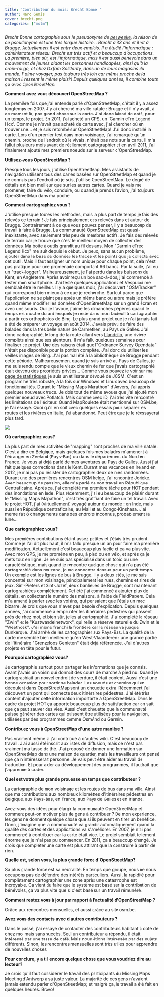 ```yaml
---
title: 'Contributeur du mois: Brecht Bonne '
author: Marc Gemis
cover: brecht.png
categories: ["motm"]
---
```


_Brecht Bonne cartographie sous le pseudonyme de <a href="http://www.openstreetmap.org/user/peeweeke">peeweeke</a>, la raison de ce pseudonyme est une très longue histoire... Brecht a 33 ans et il vit à Brugge. Actuellement il est entre deux emplois. Il a étudié l'informatique : administrateur réseau. Brecht est très actif et a beaucoup d'occupations. La première, bien sûr, est l'informatique, mais il est aussi bénévole dans un mouvement de jeunes aidant les personnes handicapées, ainsi qu'à la croix-rouge, et chez Oxfam Solidarity, dans un de leurs magasins du monde. Il aime voyager, pas toujours très loin car même proche de la maison il ressent le même plaisir! Depuis quelques années, il combine touts ça avec OpenStreetMap._

**Comment avez vous découvert OpenStreetMap ?**

La première fois que j'ai entendu parlé d'OpenStreetMap, c'était il y a assez longtemps en 2007. J'y ai cherché ma ville natale : Brugge et il n'y avait, à ce moment là, pas grand chose sur la carte. J'ai donc laissé de coté, pour un temps, le projet. En 2011, j'ai acheté un GPS, un 'Garmin eTrx Legend Hcx'. Comme je n'avait pas acheté de carte avec, j'ai chercher où  en trouver une... et je suis retombé sur OpenStreetMap! J'ai donc installé la carte. Lors d'un premier test dans mon voisinage, j'ai remarqué qu'un chemin, proche de l'endroit où je vivais, n'était pas noté sur la carte. Il m'a fallut plusieurs mois avant de réellement cartographier et en avril 2011, j'ai finalement ajouté mes premiers noeuds sur le serveur d'OpenStreetMap.

**Utilisez-vous OpenStreetMap ?**

Presque tous les jours, j'utilise OpenStreetMap. Mes assistants de navigation utilisent tous des cartes basées sur OpenStreetMap et quand je ne connais pas l'endroit où je suis, j'utilise OpenStreetMap. Le degré de détails est bien meilleur que sur les autres cartes. Quand je vais me promener, faire du vélo, conduire, ou quand je prends l'avion, j'ai toujours OpenStreetMap dans ma poche.

**Comment cartographiez vous ?**

J'utilise presque toutes les méthodes, mais la plus part de temps je fais des relevés de terrain ! Je fais principalement ces relevés dans et autour de Brugge. Contrairement à ce que vous pouvez penser, il y a beaucoup de travail à faire à Brugge. La communauté OpenStreetMap est quasi-inexistante, avec seulement très peu de membres actifs. Je fais des relevés de terrain car je trouve que c'est le meilleur moyen de collecter des données. Ma boite à outils grandit au fil des ans. Mon "Garmin  eTrex Legend Hcx" me suit depuis le début. Je peux, sans aucun problème, ajouter dans la base de données les traces et les points que je collecte avec cet outil. Mais il faut assigner un nom unique pour chaque point, cela n'est pas pratique pour une promenade comportant 66 bancs. Par la suite, j'ai eu un "track-logger". Malheureusement, je l'ai perdu dans les buissons du Kent, en Angleterre. Après avoir reçu un bon sac-à-dos, j'ai commencé à tester mon smartphone. J'ai testé quelques applications et Vespucci me semblait être le meilleur. Il y a quelques mois, j'ai découvert "OSMTracker" qui correspond bien mieux à ce que je recherche. Surtout parce que l'application ne se plaint pas après un nième banc ou arbre mais je préfère quand même modifier les données d'OpenStreetMap sur un grand écran et avec une souris.
Oui, je l'avoue, j'aime les dimanches pépères quand le temps est moche durant lesquels je reste dans mon fauteuil à cartographier à partir des orthophotos de Bing. Le plus grand projet que je n'ai jamais fait a été de préparer un voyage en août 2014. J'avais prévu de faire des balades dans la très belle nature de Carmethen, au Pays de Galles. J'ai donc cartographié, le long de la route allant vers <a href="http://www.openstreetmap.org/#map=12/51.8621/-4.1594">Llandeilo</a>, une rivière complète ainsi que ses alentours. Il m'a fallu quelques semaines pour finaliser ce projet. Une des raisons était que l"Ordnance Survey Opendata" n'était pas disponible pour la portion complète. J'ai donc du utiliser les veilles images de Bing. J'ai pas mal été à la bibliothèque de Brugge pendant cette période. Malheureusement quand je suis arrivé au Pays de Galles, je me suis rendu compte que le vieux chemin de fer que j'avais cartographié était devenu des propriétés privées...
Comme vous pouvez le voir sur ma <a href="http://hdyc.neis-one.org/?peeweeke">page de statistiques</a>, je suis un utilisateur dévoué de JOSM. C'est un programme très robuste, à la fois sur Windows et Linux avec beaucoup de fonctionnalités. Durant le "Missing Maps Marathon" d'Anvers, j'ai appris quelques nouveaux trucs. Je dois tout de même avouer que j'ai ajouté mon premier noeud avec Potlatch. Mais comme avec iD, j'ai très vite rencontré les limitations de l'éditeur. Quand MapRoulette était mentionné sur OSM.be, je l'ai essayé. Quoi qu'il en soit avec quelques essais pour séparer les routes et les rivières en Italie, j'ai abandonné. Peut être que je le réessayerai plus tard. 

<img src="{{ site.baseurl }}/assets/images/motm/2015/03/brecht_trails.png"/>

**Où cartographiez vous?**

La plus part de mes activités de "mapping" sont proches de ma ville natale. C'est à dire en Belgique, mais quelques fois mes balades m'amènent à l'étranger en Zeeland (Pays-Bas) ou dans le département du Nord en France. Je vous ai déjà parlé de mes aventures au Pays de Galles. Aussi j'ai fait quelques corrections dans le Kent. Durant mes vacances en Ireland en 2012, je n'ai pas pu résister de cartographier deux de mes randonnées. Durant une des premières rencontres OSM belge, j'ai rencontré Jorieke. Avec beaucoup de passion, elle m'a parlé de son travail en République Centraficaine. Après ça, j'ai complété ma première tâche pour HOT pendant des inondations en Inde. Plus récemment, j'ai eu beaucoup de plaisir durant le "Missing Maps Mapathon", c'est très gratifiant de faire un tel travail. Avec le projet HOT, j'ai (virtuellement) voyagé autour du monde : en Inde, mais aussi en République centraficaine, au Mali et au Congo-Kinshasa. J'ai même fait 8 changements dans des endroits inconnus, probablement la lune...

**Que cartographiez vous?**

Mes premières contributions étaint assez petites et j'étais très prudent. Comme je l'ai dit plus haut,  il m'a fallu presque un an pour faire ma première modification. Actuellement c'est beaucoup plus facile et ça va plus vite. Avec mon GPS, je me promène un peu, à pied ou en vélo, et après ça je mets tout en ligne. Je ne suis pas spécialisé dans un topic ou une caractéristique, mais quand je rencontre quelque chose qui n'a pas été cartographié dans ma zone, je me concentre dessus pour un petit temps. Un exemple est les lignes de bus à Brugge. Il y a deux étés, je me suis concentré sur mon voisinage, principalement les rues, chemins et aires de jeux. Sint-Pieters et Sint-Jozef, deux banlieues de Brugge, sont maintenant cartographiées complètement. Cet été j'ai commencé à ajouter plus de détails, en collectant le numéro des maisons, à l'aide de [FieldPapers](http://fieldpapers.org/). Cela m'a amené à parler avec les voisins, qui pensaient que j'étais un mec bizarre. Je crois que vous n'avez pas besoin d'explication. Depuis quelques années, j'ai commencé à emprunter les itinéraires pédestres qui passent près de chez moi, et bien sûr, je les ai cartographié. J'ai complété le réseau "Zwin" et le "Kustwandelnetwork", qui relie la réserve naturelle du Zwin et le "Westhoek". J'ai même franchi la frontière car le réseau va jusque Dunkerque. J'ai arrêté de les cartographier aux Pays-Bas. La qualité de la carte me semble bien meilleure qu'en West-Vlaanderen : une grande partie de l'itinéraire "Grenzeloos Genieten" était déjà référencée. J'ai d'autres projets en tête pour le futur.

**Pourquoi cartographiez vous?**

Je cartographie surtout pour partager les informations que je connais. Avant j'avais un voisin qui donnait des cours de marche à pied nu. Quand je cartographiait un nouvel endroit de verdure, il était content. Aussi c'est une bonne occasion pour sortir se balader. Les noeuds et chemins qui en découlent dans OpenStreetMap sont un chouette extra. Récemment j'ai découvert un pont qui connecte deux itinéraires pédestres. J'ai été très content d'ajouter cette information importante à OpenStreetMap. Dans le cadre du projet HOT ça apporte beaucoup plus de satisfaction car on sait que ça peut sauver des vies. Aussi c'est chouette que la communauté puisse générer des cartes qui puissent être utilisées pour la navigation, utilisées par des programmes comme OsmAnd ou Garmin.

**Contribuez vous à OpenStreetMap d'une autre manière ?**

Pas vraiment même si j'ai contribué à d'autres wiki. C'est beaucoup de travail. J'ai aussi été inscrit aux listes de diffusion, mais ce n'est pas vraiment ma tasse de thé. J'ai proposé de donner une formation sur OpenStreetMap dans une maison de quartier, mais les travailleurs ont pensé que ça n'intéresserait personne. 
Je vais peut être aider au travail de traduction. Et pour aider au développement des programmes, il faudrait que j'apprenne à coder.

**Quel est votre plus grande prouesse en temps que contributeur ?**

La cartographie de mon voisinage et les routes de bus dans ma ville. Ainsi que ma contributions aux nombreux kilomètres d'itinéraires pédestres en Belgique, aux Pays-Bas, en France, aux Pays de Galles et en Irlande.

Avez-vous des idées pour élargir la communauté OpenStreetMap et comment peut-on motiver plus de gens à contribuer ?
De mon expérience,  les gens ne donnent quelque chose que si ils peuvent en tirer un bénéfice. Donc, j'imagine que la communauté va grandir automatiquement quand la qualité des cartes et des applications va s'améliorer. En 2007, je n'ai pas commencé à contribuer car la carte était vide. Le projet semblait tellement énorme que je n'ai pas pu commencer. En 2011, ça a beaucoup changé. Je crois que compléter une carte est plus attirant que la construire à partir de rien.

**Quelle est, selon vous, la plus grande force d'OpenStreetMap?**

Sa plus grande force est sa neutralité. En temps que groupe, nous ne nous occupons pas de défendre des intérêts particuliers. Aussi, la rapidité pour complètement cartographier une zone après une catastrophe est incroyable. Ca vient du faire que le système est basé sur la contribution de bénévoles, ça va plus vite que si c'est basé sur un travail rémunéré.

**Comment restez vous à jour par rapport à l'actualité d'OpenStreetMap ?**

Grâce aux rencontres mensuelles, et aussi grâce au site osm.be.

**Avez vous des contacts avec d'autres contributeurs ?**

Dans le passé, j'ai essayé de contacter des contributeurs habitant à coté de chez moi mais sans succès. Seul un contributeur a répondu, il était intéressé par une tasse de café. Mais nous étions intéressés par des sujets différents. Sinon, les rencontres mensuelles sont très utiles pour apprendre de nouvelles choses.

**Pour conclure, y a t il encore quelque chose que vous voudriez dire au lecteur?**

Je crois qu'il faut considérer le travail des participants du Missing Maps Meeting d'Antwerp à sa juste valeur. La majorité de ces gens n'avaient jamais entendu parler d'OpenStreetMap; et malgrè ça, le travail a été fait en quelques heures. Bravo!
